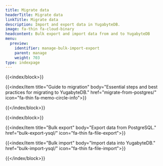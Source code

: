 ```yaml
---
title: Migrate data
headerTitle: Migrate data
linkTitle: Migrate data
description: Import and export data in YugabyteDB.
image: fa-thin fa-cloud-binary
headcontent: Bulk export and import data from and to YugabyteDB
menu:
  preview:
    identifier: manage-bulk-import-export
    parent: manage
    weight: 703
type: indexpage
---
```


{{<index/block>}}

  {{<index/item
    title="Guide to migration"
    body="Essential steps and best practices for migrating to YugabyteDB."
    href="migrate-from-postgres/"
    icon="fa-thin fa-memo-circle-info">}}

{{</index/block>}}

{{<index/block>}}

  {{<index/item
    title="Bulk export"
    body="Export data from PostgreSQL."
    href="bulk-export-ysql/"
    icon="fa-thin fa-file-export">}}

  {{<index/item
    title="Bulk import"
    body="Import data into YugabyteDB."
    href="bulk-import-ysql/"
    icon="fa-thin fa-file-import">}}

{{</index/block>}}
